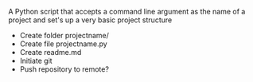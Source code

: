 A Python script that accepts a command line argument as the name of a project and set's up a very basic project structure
- Create folder projectname/
- Create file projectname.py
- Create readme.md
- Initiate git
- Push repository to remote?
